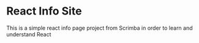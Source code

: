 # React Info Site

This is a simple react info page project from Scrimba in order to learn and understand React
